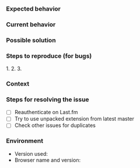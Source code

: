 <!--- Provide a general summary of the issue in the title above -->

### Expected behavior

<!--- If you're describing a bug, tell us what should happen -->

<!--- If you're suggesting a change/improvement, tell us how it should work -->

### Current behavior

<!--- If describing a bug, tell us what happens instead of the expected behavior -->

<!--- If suggesting a change/improvement, explain the difference from current behavior -->

### Possible solution

<!--- Not obligatory, but suggest a fix/reason for the bug, -->

<!--- or ideas how to implement the addition or change -->

### Steps to reproduce (for bugs)

<!--- Provide a link to a live example, or an unambiguous set of steps to -->

<!--- reproduce this bug. Include code to reproduce, if relevant -->

<!--- Include browser logs if necessary. If you don't know how to get -->

<!--- these logs, please read this page: https://github.com/web-scrobbler/web-scrobbler/wiki/Debug-the-extension -->

1\.
2\.
3\.

### Context

<!--- How has this issue affected you? What are you trying to accomplish? -->

<!--- Providing context helps us come up with a solution that is most useful in the real world -->

### Steps for resolving the issue

<!--- Don't include this section if you suggest new feature or connector. -->

<!--- Reauthentication helps to resolve scrobbing issues sometimes, so we need to make sure -->

<!--- if you reauthenticated, and it didn't help. If the issue isn't related to reauthentication, -->

<!--- you can remove this step. -->

-   [ ] Reauthenticate on Last.fm
    <!--- The issue can be fixed but new version isn't released yet.
    <!--- If you don't know how to install unpacked extensions, please read this howto: -->
    <!--- https://github.com/web-scrobbler/web-scrobbler/wiki/Install-an-unpacked-extension -->
    <!--- https://github.com/web-scrobbler/web-scrobbler/wiki/Install-a-temporary-add-on -->
-   [ ] Try to use unpacked extension from latest master
    <!--- The similar issue can be already created by someone else. Please check the issues page -->
    <!--- for possible duplicates: https://github.com/web-scrobbler/web-scrobbler/issues -->
-   [ ] Check other issues for duplicates

### Environment

<!--- Include as many relevant details about the environment you experienced the bug in -->

-   Version used:
-   Browser name and version:
